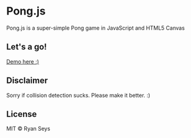 Pong.js
======

Pong.js is a super-simple Pong game in JavaScript and HTML5 Canvas

## Let's a go!

[Demo here :)](http://ryanseys.github.io/pongjs/)

## Disclaimer

Sorry if collision detection sucks. Please make it better. :)

## License

MIT &copy; Ryan Seys
